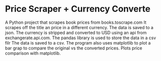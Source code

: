 # Price Scraper + Currency Converte
A Python project that scrapes book prices from books.toscrape.com
It scrapes off the title an price in a different currency.
The data is saved to a json.
The currency is stripped and converted to USD using an api from exchangerate.api.com.
The pandas library is used to store the data in a csv filr
The data is saved to a csv.
The program also uses matplotlib to plot a bar grap to compare the original vs the converted prices.
Plots price comparison with matplotlib.

  

